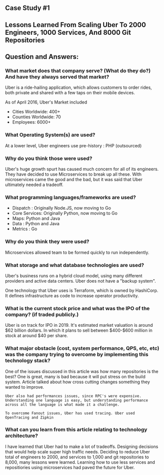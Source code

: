 ## Case Study #1 
## Lessons Learned From Scaling Uber To 2000 Engineers, 1000 Services, And 8000 Git Repositories

## Question and Answers:

### What market does that company serve? (What do they do?) And have they always served that market?

<p>
Uber is a ride-hailing application, which allows customers to order rides, both private and shared with a few taps on their mobile devices. 

As of April 2016, Uber's Market included 
<ul>
<li>Cities Worldwide: 400+</li>
<li>Counties Worldwide: 70</li>
<li>Employees: 6000+</li>
</ul>
</p>

### What Operating System(s) are used?
<p>
At a lower level, Uber engineers use pre-history :   PHP (outsourced)
	
</p>

### Why do you think those were used?

<p> Uber's huge growth spurt has caused much concern for all of its engineers. They have decided to use Microservices to break up all these. With microservices came the good and the bad, but it was said that Uber ultimately needed a tradeoff. 
</p>



### What programming languages/frameworks are used?

<p>
<ul>
	<li>Dispatch : 		Originally Node.JS, now moving to Go</li>
	<li>Core Services:  Originally Python, now moving to Go</li>
	<li>Maps:	 		Python and Java</li>
	<li>Data :			Python and Java</li>
	<li>Metrics : 		Go</li>
</ul>
</p>

### Why do you think they were used?

Microservices allowed team to be formed quickly to run independently. 

### What storage and what database technologies are used?

<p> Uber's business runs on a hybrid cloud model, using many different providers and active data centers. Uber does not have a "backup system". 

One technology that Uber uses is Terraform, which is owned by HashiCorp. It defines infrastructure as code to increase operator productivity. 
	</p>

### What is the current stock price and what was the IPO of the company? (if traded publicly.)
<p>
	Uber is on track for IPO in 2019. It's estimated market valuation is around $62 billion dollars. 
	In which it plans to sell between $400-$600 million in stock at around $40 per share. 
</p>

### What major obstacle (cost, system performance, QPS, etc, etc) was the company trying to overcome by implementing this technology stack?
<p>
	One of the issues discussed in this article was how many repositories is the best? One is great, many is bad because it will put stress on the build system. Article talked about how cross cutting changes something they wanted to improve.

	Uber also had performances issues, since RPC's were expensive. Understanding one language is easy, but understanding performance across all the language is what made it a challenge. 

	To overcome Fanout issues, Uber has used tracing. Uber used OpenTracing and Zipkin
</p>

### What can you learn from this article relating to technology architecture?
<p>
	I have learned that Uber had to make a lot of tradeoffs. Designing decisions that would help scale super high traffic needs.
	Deciding to reduce Uber total of engineers to 2000, and services to 1,000 and git repositories to 8,000, many lessons were learned. Learning how to use less services and repositiories using microservices had paved the future for Uber.

</p>
